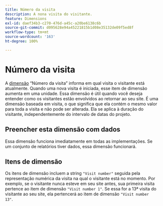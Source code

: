 ```yaml
---
title: Número da visita
description: A nona visita do visitante.
feature: Dimensions
exl-id: daef34b3-c270-476d-a45c-a20be6138c6b
source-git-commit: d095628e94a45221815b1d08e35132de09f5ed8f
workflow-type: tm+mt
source-wordcount: '163'
ht-degree: 100%

---
```


# Número da visita

A [dimensão](overview.md) “Número da visita” informa em qual visita o visitante está atualmente. Quando uma nova visita é iniciada, esse item de dimensão aumenta em uma unidade. Essa dimensão é útil quando você deseja entender como os visitantes estão envolvidos ao retornar ao seu site. É uma dimensão baseada em visita, o que significa que ela contém o mesmo valor para toda a visita e não pode ser alterada. Ela se aplica à duração do visitante, independentemente do intervalo de datas do projeto.

## Preencher esta dimensão com dados

Essa dimensão funciona imediatamente em todas as implementações. Se um conjunto de relatórios tiver dados, essa dimensão funcionará.

## Itens de dimensão

Os itens de dimensão incluem a string `"Visit number"` seguida pela representação numérica da visita na qual o visitante está no momento. Por exemplo, se o visitante nunca esteve em seu site antes, sua primeira visita pertence ao item de dimensão `"Visit number 1"`. Se essa for a 13ª visita do visitante ao seu site, ela pertencerá ao item de dimensão `"Visit number 13"`.
